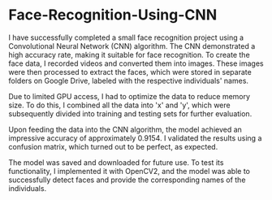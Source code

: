 # Face-Recognition-Using-CNN
I have successfully completed a small face recognition project using a Convolutional Neural Network (CNN) algorithm. The CNN demonstrated a high accuracy rate, making it suitable for face recognition. To create the face data, I recorded videos and converted them into images. These images were then processed to extract the faces, which were stored in separate folders on Google Drive, labeled with the respective individuals' names.

Due to limited GPU access, I had to optimize the data to reduce memory size. To do this, I combined all the data into 'x' and 'y', which were subsequently divided into training and testing sets for further evaluation.

Upon feeding the data into the CNN algorithm, the model achieved an impressive accuracy of approximately 0.9154. I validated the results using a confusion matrix, which turned out to be perfect, as expected.

The model was saved and downloaded for future use. To test its functionality, I implemented it with OpenCV2, and the model was able to successfully detect faces and provide the corresponding names of the individuals.
